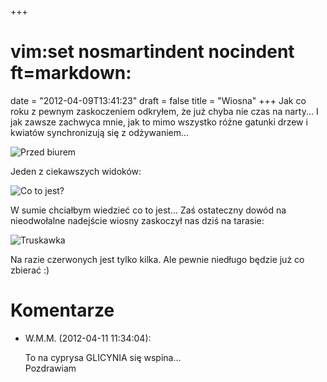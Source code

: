 +++
# vim:set nosmartindent nocindent ft=markdown:
date = "2012-04-09T13:41:23"
draft = false
title = "Wiosna"
+++
Jak co roku z pewnym zaskoczeniem odkryłem, że już chyba nie czas na narty...
I jak zawsze zachwyca mnie, jak to mimo wszystko różne gatunki drzew i kwiatów
synchronizują się z odżywaniem...

![Przed biurem](http://pub.lrem.net/2012/04/wiosna.jpg)

Jeden z ciekawszych widoków:

![Co to jest?](http://pub.lrem.net/2012/04/wiosna2.jpg)

W sumie chciałbym wiedzieć co to jest... Zaś ostateczny dowód na nieodwołalne
nadejście wiosny zaskoczył nas dziś na tarasie:

![Truskawka](http://pub.lrem.net/2012/04/wiosna3.jpg)

Na razie czerwonych jest tylko kilka. Ale pewnie niedługo będzie już co
zbierać :)

# Komentarze

* W.M.M. (2012-04-11 11:34:04): <p>To na cyprysa GLICYNIA się wspina...<br />
  Pozdrawiam</p>
